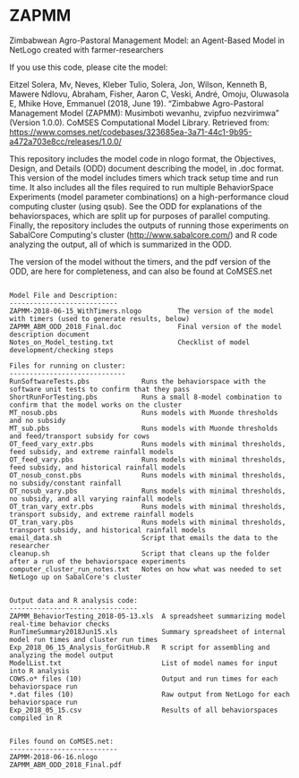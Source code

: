# ZAPMM
Zimbabwean Agro-Pastoral Management Model: an Agent-Based Model in NetLogo created with farmer-researchers

If you use this code, please cite the model:

Eitzel Solera, Mv, Neves, Kleber Tulio, Solera, Jon, Wilson, Kenneth B, Mawere Ndlovu, Abraham, Fisher, Aaron C, Veski, André, Omoju, Oluwasola E, Mhike Hove, Emmanuel (2018, June 19). “Zimbabwe Agro-Pastoral Management Model (ZAPMM): Musimboti wevanhu, zvipfuo nezvirimwa” (Version 1.0.0). CoMSES Computational Model Library. Retrieved from: https://www.comses.net/codebases/323685ea-3a71-44c1-9b95-a472a703e8cc/releases/1.0.0/


This repository includes the model code in nlogo format, the Objectives, Design, and Details (ODD) document describing the model, in .doc format.  This version of the model includes timers which track setup time and run time.  It also includes all the files required to run multiple BehaviorSpace Experiments (model parameter combinations) on a high-performance cloud computing cluster (using qsub).  See the ODD for explanations of the behaviorspaces, which are split up for purposes of parallel computing. Finally, the repository includes the outputs of running those experiments on SabalCore Computing's cluster (http://www.sabalcore.com/) and R code analyzing the output, all of which is summarized in the ODD.

The version of the model without the timers, and the pdf version of the ODD, are here for completeness, and can also be found at CoMSES.net 

~~~~~~~~~~~~~~~~~~~~~

Model File and Description:
---------------------------
ZAPMM-2018-06-15_WithTimers.nlogo         The version of the model with timers (used to generate results, below)
ZAPMM_ABM_ODD_2018_Final.doc              Final version of the model description document
Notes_on_Model_testing.txt                Checklist of model development/checking steps

Files for running on cluster:
-----------------------------
RunSoftwareTests.pbs             Runs the behaviorspace with the software unit tests to confirm that they pass
ShortRunForTesting.pbs           Runs a small 8-model combination to confirm that the model works on the cluster
MT_nosub.pbs                     Runs models with Muonde thresholds and no subsidy
MT_sub.pbs                       Runs models with Muonde thresholds and feed/transport subsidy for cows
OT_feed_vary_extr.pbs            Runs models with minimal thresholds, feed subsidy, and extreme rainfall models
OT_feed_vary.pbs                 Runs models with minimal thresholds, feed subsidy, and historical rainfall models
OT_nosub_const.pbs               Runs models with minimal thresholds, no subsidy/constant rainfall
OT_nosub_vary.pbs                Runs models with minimal thresholds, no subsidy, and all varying rainfall models
OT_tran_vary_extr.pbs            Runs models with minimal thresholds, transport subsidy, and extreme rainfall models
OT_tran_vary.pbs                 Runs models with minimal thresholds, transport subsidy, and historical rainfall models
email_data.sh                    Script that emails the data to the researcher
cleanup.sh                       Script that cleans up the folder after a run of the behaviorspace experiments
computer_cluster_run_notes.txt   Notes on how what was needed to set NetLogo up on SabalCore's cluster


Output data and R analysis code:
--------------------------------
ZAPMM_BehaviorTesting_2018-05-13.xls  A spreadsheet summarizing model real-time behavior checks
RunTimeSummary2018Jun15.xls           Summary spreadsheet of internal model run times and cluster run times
Exp_2018_06_15_Analysis_forGitHub.R   R script for assembling and analyzing the model output
ModelList.txt                         List of model names for input into R analysis
COWS.o* files (10)                    Output and run times for each behaviorspace run
*.dat files (10)                      Raw output from NetLogo for each behaviorspace run
Exp_2018_05_15.csv                    Results of all behaviorspaces compiled in R


Files found on CoMSES.net:
---------------------------
ZAPMM-2018-06-16.nlogo
ZAPMM_ABM_ODD_2018_Final.pdf
